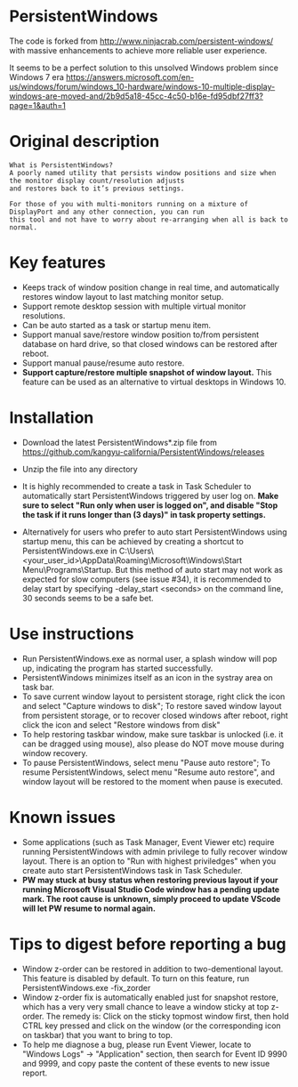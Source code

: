 # PersistentWindows
The code is forked from http://www.ninjacrab.com/persistent-windows/ with massive enhancements to achieve more reliable user experience.

It seems to be a perfect solution to this unsolved Windows problem since Windows 7 era
https://answers.microsoft.com/en-us/windows/forum/windows_10-hardware/windows-10-multiple-display-windows-are-moved-and/2b9d5a18-45cc-4c50-b16e-fd95dbf27ff3?page=1&auth=1


# Original description
```
What is PersistentWindows?
A poorly named utility that persists window positions and size when the monitor display count/resolution adjusts 
and restores back to it’s previous settings.

For those of you with multi-monitors running on a mixture of DisplayPort and any other connection, you can run 
this tool and not have to worry about re-arranging when all is back to normal.

```
# Key features 
- Keeps track of window position change in real time, and automatically restores window layout to last matching monitor setup.
- Support remote desktop session with multiple virtual monitor resolutions.
- Can be auto started as a task or startup menu item.
- Support manual save/restore window position to/from persistent database on hard drive, so that closed windows can be restored after reboot.
- Support manual pause/resume auto restore.
- **Support capture/restore multiple snapshot of window layout.** This feature can be used as an alternative to virtual desktops in Windows 10.

# Installation
- Download the latest PersistentWindows*.zip file from https://github.com/kangyu-california/PersistentWindows/releases
- Unzip the file into any directory
- It is highly recommended to create a task in Task Scheduler to automatically start PersistentWindows triggered by user log on.
  **Make sure to select "Run only when user is logged on", and disable "Stop the task if it runs longer than (3 days)" in task property settings.**
  
- Alternatively for users who prefer to auto start PersistentWindows using startup menu, this can be achieved by creating a shortcut to PersistentWindows.exe in C:\Users\\<your_user_id>\AppData\Roaming\Microsoft\Windows\Start Menu\Programs\Startup. But this method of auto start may not work as expected for slow computers (see issue #34), it is recommended to delay start by specifying -delay_start \<seconds\> on the command line, 30 seconds seems to be a safe bet.

# Use instructions
- Run PersistentWindows.exe as normal user, a splash window will pop up, indicating the program has started successfully. 
- PersistentWindows minimizes itself as an icon in the systray area on task bar.
- To save current window layout to persistent storage, right click the icon and select "Capture windows to disk"; To restore saved window layout from persistent storage, or to recover closed windows after reboot, right click the icon and select "Restore windows from disk"
- To help restoring taskbar window, make sure taskbar is unlocked (i.e. it can be dragged using mouse), also please do NOT move mouse during window recovery.
- To pause PersistentWindows, select menu "Pause auto restore"; To resume PersistentWindows, select menu "Resume auto restore", and window layout will be restored to the moment when pause is executed.

# Known issues
- Some applications (such as Task Manager, Event Viewer etc) require running PersistentWindows with admin privilege to fully recover window layout. There is an option to "Run with highest priviledges" when you create auto start PersistentWindows task in Task Scheduler.
- **PW may stuck at busy status when restoring previous layout if your running Microsoft Visual Studio Code window has a pending update mark. The root cause is unknown, simply proceed to update VScode will let PW resume to normal again.** 

# Tips to digest before reporting a bug
- Window z-order can be restored in addition to two-dementional layout. This feature is disabled by default. To turn on this feature, run PersistentWindows.exe -fix_zorder
- Window z-order fix is automatically enabled just for snapshot restore, which has a very very small chance to leave a window sticky at top z-order. The remedy is: Click on the sticky topmost window first, then hold CTRL key pressed and click on the window (or the corresponding icon on taskbar) that you want to bring to top.
- To help me diagnose a bug, please run Event Viewer, locate to "Windows Logs" -> "Application" section, then search for Event ID 9990 and 9999, and copy paste the content of these events to new issue report.

